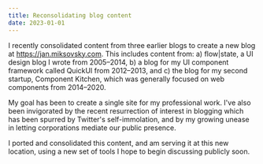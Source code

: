 ```yaml
---
title: Reconsolidating blog content
date: 2023-01-01
---
```


I recently consolidated content from three earlier blogs to create a new blog at https://jan.miksovsky.com. This includes content from: a) flow|state, a UI design blog I wrote from 2005–2014, b) a blog for my UI component framework called QuickUI from 2012–2013, and c) the blog for my second startup, Component Kitchen, which was generally focused on web components from 2014–2020.

My goal has been to create a single site for my professional work. I've also been invigorated by the recent resurrection of interest in blogging which has been spurred by Twitter's self-immolation, and by my growing unease in letting corporations mediate our public presence.

I ported and consolidated this content, and am serving it at this new location, using a new set of tools I hope to begin discussing publicly soon.
